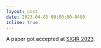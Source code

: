```yaml
---
layout: post
date: 2023-04-05 00:00:00-0400
inline: true
---
```


A paper got accepted at [SIGIR 2023](https://sigir.org/sigir2023/).